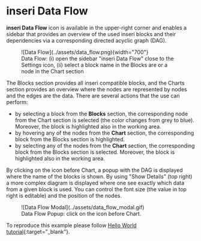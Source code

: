 # inseri Data Flow

**inseri Data Flow** icon is available in the upper-right corner and enables a sidebar that provides an overview of the used inseri blocks and their dependencies via a corresponding directed acyclic graph (DAG).

<figure markdown>
![Data Flow](../assets/data_flow.png){width="700"}
  <figcaption> Data Flow: (i) open the sidebar "inseri Data Flow" close to the Settings icon, (ii) select a block name in the Blocks are or a node in the Chart section </figcaption>
</figure>

The Blocks section provides all inseri compatible blocks, and the Charts section provides an overview where the nodes are represented by nodes and the edges are the data. There are several actions that the use can perform:

- by selecting a block from the **Blocks** section, the corresponding node from the Chart section is selected (the color changes from grey to blue). Moreover, the block is highlighted also in the working area.
- by hovering any of the nodes from the **Chart** section, the corresponding block from the Blocks section is highlighted.
- by selecting any of the nodes from the **Chart** section, the corresponding block from the Blocks section is selected. Moreover, the block is highlighted also in the working area.

By clicking on the icon before Chart, a popup with the DAG is displayed where the name of the blocks is shown. By using "Show Details" (top right) a more complex diagram is displayed where one see exactly which data from a given block is used. You can control the font size (the value in top right is editable) and the position of the nodes.

<figure markdown>
![Data Flow Modal](../assets/data_flow_modal.gif)
  <figcaption> Data Flow Popup: click on the icon before Chart. </figcaption>
</figure>

To reproduce this example please follow [Hello World tutorial](../tutorials/hello-world.md){:target="\_blank"}.
